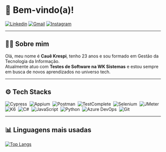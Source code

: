 # 👋 Bem-vindo(a)!

[![Linkedin](https://img.shields.io/badge/LinkedIn-0077B5?style=for-the-badge&logo=linkedin&logoColor=white)](https://www.linkedin.com/in/caue-krespi-qa/) 
[![Gmail](https://img.shields.io/badge/Gmail-D14836?style=for-the-badge&logo=gmail&logoColor=white)](mailto:krespicaue@gmail.com) 
[![Instagram](https://img.shields.io/badge/Instagram-E4405F?style=for-the-badge&logo=instagram&logoColor=white)](https://www.instagram.com/krespi_caue/)

---

## 🙋‍♂️ Sobre mim

Olá, meu nome é **Cauê Krespi**, tenho 23 anos e sou formado em Gestão da Tecnologia da Informação.  
Atualmente atuo com **Testes de Software na WK Sistemas** e estou sempre em busca de novos aprendizados no universo tech.

---

## ⚙️ Tech Stacks

![Cypress](https://img.shields.io/badge/-Cypress-05122A?style=flat-square&logo=cypress)&nbsp;
![Appium](https://img.shields.io/badge/-Appium-05122A?style=flat-square&logo=appium)&nbsp;
![Postman](https://img.shields.io/badge/Postman-05122A?style=flat-square&logo=Postman&logoColor=FF6C37)&nbsp;
![TestComplete](https://img.shields.io/badge/TestComplete-05122A?style=flat-square&logo=testcomplete&logoColor=00B0F0)&nbsp;
![Selenium](https://img.shields.io/badge/Selenium-05122A?style=flat-square&logo=selenium)&nbsp;
![JMeter](https://img.shields.io/badge/JMeter-05122A?style=flat-square&logo=apache-jmeter&logoColor=D22128)&nbsp;
![K6](https://img.shields.io/badge/k6-05122A?style=flat-square&logo=k6)&nbsp;
![C#](https://img.shields.io/badge/-C%23-05122A?style=flat-square&logo=csharp&logoColor=512BD4)&nbsp;
![JavaScript](https://img.shields.io/badge/-JavaScript-05122A?style=flat-square&logo=javascript)&nbsp;
![Python](https://img.shields.io/badge/-Python-05122A?style=flat-square&logo=python)&nbsp;
![Azure DevOps](https://img.shields.io/badge/-Azure%20DevOps-05122A?style=flat-square&logo=azure-devops)&nbsp;
![Git](https://img.shields.io/badge/GIT-05122A?style=flat-square&logo=git&logoColor=E44C30)&nbsp;

---

## 📊 Linguagens mais usadas

[![Top Langs](https://github-readme-stats.vercel.app/api/top-langs/?username=CKrespi&layout=compact&theme=github_dark)](https://github.com/CKrespi)
